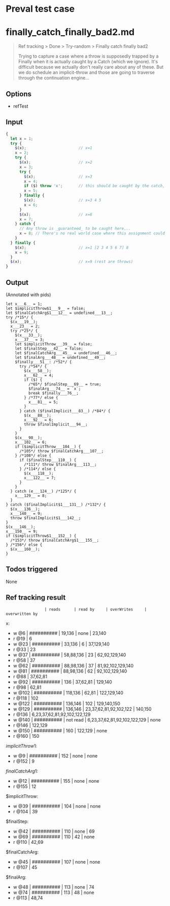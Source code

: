 # Preval test case

# finally_catch_finally_bad2.md

> Ref tracking > Done > Try-random > Finally catch finally bad2
>
> Trying to capture a case where a throw is supposedly trapped by a Finally when it is actually caught by
> a Catch (which we ignore).
> It's difficult because we actually don't really care about any of these. But we do schedule an implicit-throw
> and those are going to traverse through the continuation engine...

## Options

- refTest

## Input

`````js filename=intro
{
  let x = 1;
  try {
    $(x);                       // x=1
    x = 2;
    try {
      $(x);                     // x=2
      x = 3;
      try {
        $(x);                   // x=3
        x = 4;
        if ($) throw 'x';       // this should be caught by the catch, but we ignore this so it says it can reach the outer finally (which it cant)
        x = 5;
      } finally {
        $(x);                   // x=3 4 5
        x = 6;
      }
      $(x);                     // x=6
      x = 7;
    } catch {
      // Any throw is _guaranteed_ to be caught here...
      x = 8; // There's no real world case where this assignment could throw
    }
  } finally {
    $(x);                       // x=1 [2 3 4 5 6 7] 8
    x = 9;
  }
  $(x);                         // x=9 (rest are throws)
}
`````


## Output

(Annotated with pids)

`````filename=intro
let x___6__ = 1;
let $implicitThrow$1___9__ = false;
let $finalCatchArg$1___12__ = undefined___13__;
try /*15*/ {
  $(x___19__);
  x___23__ = 2;
  try /*25*/ {
    $(x___33__);
    x___37__ = 3;
    let $implicitThrow___39__ = false;
    let $finalStep___42__ = false;
    let $finalCatchArg___45__ = undefined___46__;
    let $finalArg___48__ = undefined___49__;
    $finally___51__: /*52*/ {
      try /*54*/ {
        $(x___58__);
        x___62__ = 4;
        if ($) {
          /*65*/ $finalStep___69__ = true;
          $finalArg___74__ = `x`;
          break $finally___76__;
        } /*77*/ else {
          x___81__ = 5;
        }
      } catch ($finalImplicit___83__) /*84*/ {
        $(x___88__);
        x___92__ = 6;
        throw $finalImplicit___94__;
      }
    }
    $(x___98__);
    x___102__ = 6;
    if ($implicitThrow___104__) {
      /*105*/ throw $finalCatchArg___107__;
    } /*108*/ else {
      if ($finalStep___110__) {
        /*111*/ throw $finalArg___113__;
      } /*114*/ else {
        $(x___118__);
        x___122__ = 7;
      }
    }
  } catch (e___124__) /*125*/ {
    x___129__ = 8;
  }
} catch ($finalImplicit$1___131__) /*132*/ {
  $(x___136__);
  x___140__ = 9;
  throw $finalImplicit$1___142__;
}
$(x___146__);
x___150__ = 9;
if ($implicitThrow$1___152__) {
  /*153*/ throw $finalCatchArg$1___155__;
} /*156*/ else {
  $(x___160__);
}
`````


## Todos triggered


None


## Ref tracking result


                     | reads      | read by     | overWrites     | overwritten by
x:
  - w @6       | ########## | 19,136      | none           | 23,140
  - r @19      | 6
  - w @23      | ########## | 33,136      | 6              | 37,129,140
  - r @33      | 23
  - w @37      | ########## | 58,88,136   | 23             | 62,92,129,140
  - r @58      | 37
  - w @62      | ########## | 88,98,136   | 37             | 81,92,102,129,140
  - w @81      | ########## | 88,98,136   | 62             | 92,102,129,140
  - r @88      | 37,62,81
  - w @92      | ########## | 136         | 37,62,81       | 129,140
  - r @98      | 62,81
  - w @102     | ########## | 118,136     | 62,81          | 122,129,140
  - r @118     | 102
  - w @122     | ########## | 136,146     | 102            | 129,140,150
  - w @129     | ########## | 136,146     | 23,37,62,81,92,102,122 | 140,150
  - r @136     | 6,23,37,62,81,92,102,122,129
  - w @140     | ########## | not read    | 6,23,37,62,81,92,102,122,129 | none
  - r @146     | 122,129
  - w @150     | ########## | 160         | 122,129        | none
  - r @160     | 150

$implicitThrow$1:
  - w @9             | ########## | 152         | none           | none
  - r @152           | 9

$finalCatchArg$1:
  - w @12            | ########## | 155         | none           | none
  - r @155           | 12

$implicitThrow:
  - w @39            | ########## | 104         | none           | none
  - r @104           | 39

$finalStep:
  - w @42            | ########## | 110         | none           | 69
  - w @69            | ########## | 110         | 42             | none
  - r @110           | 42,69

$finalCatchArg:
  - w @45            | ########## | 107         | none           | none
  - r @107           | 45

$finalArg:
  - w @48            | ########## | 113         | none           | 74
  - w @74            | ########## | 113         | 48             | none
  - r @113           | 48,74
